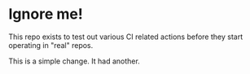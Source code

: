 # Ignore me!

This repo exists to test out various CI related actions before they start operating in "real" repos.

<!--

ponylang/action-testing@0.32.2

-->

This is a simple change. It had another.

